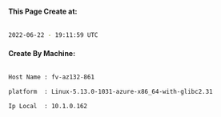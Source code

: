 
   
#### This Page Create at:

```bash

2022-06-22 - 19:11:59 UTC

```

#### Create By Machine:

```bash

Host Name : fv-az132-861

platform  : Linux-5.13.0-1031-azure-x86_64-with-glibc2.31

Ip Local  : 10.1.0.162

```

